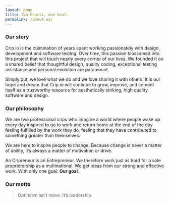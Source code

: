 ```yaml
---
layout: page
title: Two hearts, one beat.
permalink: /about-us/
---
```


### Our story

Crip.io is the culmination of years spent working passionately with design, development and software testing. Over time, this passion blossomed into this project that will touch nearly every corner of our lives. We founded it on a shared belief that thoughtful design, quality coding, exceptional testing assistance and personal evolution are paramount.

Simply put, we love what we do and we love sharing it with others. It is our hope and dream that Crip.io will continue to grow, improve, and cement itself as a trustworthy resource for aesthetically striking, high quality software and design.

### Our philosophy

We are two professional crips who imagine a world where people wake up every day inspired to go to work and return home at the end of the day feeling fulfilled by the work they do, feeling that they have contributed to something greater than themselves.

We are here to inspire people to change. Because change is never a matter of ability, it’s always a matter of motivation or drive.

An Cripreneur is an Entrepreneur. We therefore work just as hard for a sole proprietorship as a multinational. We get ideas from our strong and effective work. With only one goal: **Our goal**.

### Our motto

> Optimism isn’t naive. It’s leadership.

